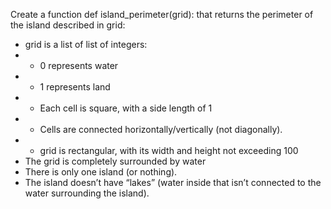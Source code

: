 <p>Create a function def island_perimeter(grid): that returns the perimeter of the island described in grid:</p>

- grid is a list of list of integers:
- - 0 represents water
- - 1 represents land
- - Each cell is square, with a side length of 1
- - Cells are connected horizontally/vertically (not diagonally).
- - grid is rectangular, with its width and height not exceeding 100
- The grid is completely surrounded by water
- There is only one island (or nothing).
- The island doesn’t have “lakes” (water inside that isn’t connected to the water surrounding the island).
